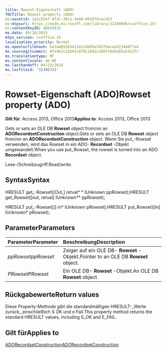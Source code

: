 ```yaml
---
title: Rowset-Eigenschaft (ADO)
TOCTitle: Rowset property (ADO)
ms:assetid: 1a1cb3ef-8f3c-30c1-3eb0-8618fdcacd53
ms:mtpsurl: https://msdn.microsoft.com/library/JJ248946(v=office.15)
ms:contentKeyID: 48543515
ms.date: 09/18/2015
mtps_version: v=office.15
localization_priority: Normal
ms.openlocfilehash: be2a4855b3411a11ddd5a76225acaa52344877a4
ms.sourcegitcommit: 8fe462c32b91c87911942c188f3445e85a54137c
ms.translationtype: MT
ms.contentlocale: de-DE
ms.lasthandoff: 04/23/2019
ms.locfileid: "32306741"
---
```

# <a name="rowset-property-ado"></a><span data-ttu-id="7d295-102">Rowset-Eigenschaft (ADO)</span><span class="sxs-lookup"><span data-stu-id="7d295-102">Rowset property (ADO)</span></span>

<span data-ttu-id="7d295-103">**Gilt für**: Access 2013, Office 2013</span><span class="sxs-lookup"><span data-stu-id="7d295-103">**Applies to**: Access 2013, Office 2013</span></span>

<span data-ttu-id="7d295-104">Gets or sets an OLE DB **Rowset** object from/on an **ADORecordsetConstruction** object.</span><span class="sxs-lookup"><span data-stu-id="7d295-104">Gets or sets an OLE DB **Rowset** object from/on an **ADORecordsetConstruction** object.</span></span> <span data-ttu-id="7d295-105">Wenn Sie put\_-Rowset verwenden, wird das Rowset in ein ADO- **Recordset** -Objekt umgewandelt.</span><span class="sxs-lookup"><span data-stu-id="7d295-105">When you use put\_Rowset, the rowset is turned into an ADO **Recordset** object.</span></span>

<span data-ttu-id="7d295-106">Lese-/Schreibzugriff.</span><span class="sxs-lookup"><span data-stu-id="7d295-106">Read/write.</span></span>

## <a name="syntax"></a><span data-ttu-id="7d295-107">Syntax</span><span class="sxs-lookup"><span data-stu-id="7d295-107">Syntax</span></span>

<span data-ttu-id="7d295-108">HRESULT get\_-Rowset\[(Out,\] retval\* \* IUnknown ppRowset);</span><span class="sxs-lookup"><span data-stu-id="7d295-108">HRESULT get\_Rowset(\[out, retval\] IUnknown\*\* ppRowset);</span></span>

<span data-ttu-id="7d295-109">HRESULT put\_-Rowset\[(\] in\* IUnknown pRowset);</span><span class="sxs-lookup"><span data-stu-id="7d295-109">HRESULT put\_Rowset(\[in\] IUnknown\* pRowset);</span></span>

## <a name="parameters"></a><span data-ttu-id="7d295-110">Parameter</span><span class="sxs-lookup"><span data-stu-id="7d295-110">Parameters</span></span>

|<span data-ttu-id="7d295-111">Parameter</span><span class="sxs-lookup"><span data-stu-id="7d295-111">Parameter</span></span>|<span data-ttu-id="7d295-112">Beschreibung</span><span class="sxs-lookup"><span data-stu-id="7d295-112">Description</span></span>|
|:--------|:----------|
|<span data-ttu-id="7d295-113">*ppRowset*</span><span class="sxs-lookup"><span data-stu-id="7d295-113">*ppRowset*</span></span> |<span data-ttu-id="7d295-114">Zeiger auf ein OLE DB- **Rowset** -Objekt.</span><span class="sxs-lookup"><span data-stu-id="7d295-114">Pointer to an OLE DB **Rowset** object.</span></span>|
|<span data-ttu-id="7d295-115">*PRowset*</span><span class="sxs-lookup"><span data-stu-id="7d295-115">*PRowset*</span></span> |<span data-ttu-id="7d295-116">Ein OLE DB- **Rowset** -Objekt.</span><span class="sxs-lookup"><span data-stu-id="7d295-116">An OLE DB **Rowset** object.</span></span>|

## <a name="return-values"></a><span data-ttu-id="7d295-117">Rückgabewerte</span><span class="sxs-lookup"><span data-stu-id="7d295-117">Return values</span></span>

<span data-ttu-id="7d295-118">Diese Property-Methode gibt die standardmäßigen HRESULT-\_Werte zurück,\_einschließlich S OK und e Fail.</span><span class="sxs-lookup"><span data-stu-id="7d295-118">This property method returns the standard HRESULT values, including S\_OK and E\_FAIL.</span></span>

## <a name="applies-to"></a><span data-ttu-id="7d295-119">Gilt für</span><span class="sxs-lookup"><span data-stu-id="7d295-119">Applies to</span></span>

[<span data-ttu-id="7d295-120">ADORecordsetConstruction</span><span class="sxs-lookup"><span data-stu-id="7d295-120">ADORecordsetConstruction</span></span>](adorecordsetconstruction-interface-ado.md)

